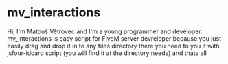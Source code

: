 # mv_interactions
Hi, I'm Matouš Větrovec and I'm a young programmer and developer. mv_interactions is easy script for FiveM server devreloper because you just easily drag and drop it in to any files directory  there you need to you it with jsfour-idcard script (you will find it at the directory needs) and thats all 
